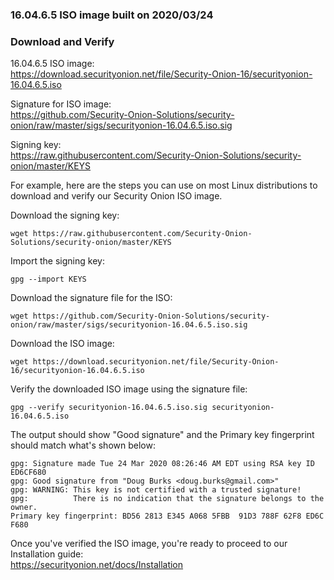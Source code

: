 ### 16.04.6.5 ISO image built on 2020/03/24

### Download and Verify

16.04.6.5 ISO image:  
https://download.securityonion.net/file/Security-Onion-16/securityonion-16.04.6.5.iso

Signature for ISO image:  
https://github.com/Security-Onion-Solutions/security-onion/raw/master/sigs/securityonion-16.04.6.5.iso.sig  

Signing key:  
https://raw.githubusercontent.com/Security-Onion-Solutions/security-onion/master/KEYS  

For example, here are the steps you can use on most Linux distributions to download and verify our Security Onion ISO image.

Download the signing key:  
```
wget https://raw.githubusercontent.com/Security-Onion-Solutions/security-onion/master/KEYS
```

Import the signing key:  
```
gpg --import KEYS
```

Download the signature file for the ISO:  
```
wget https://github.com/Security-Onion-Solutions/security-onion/raw/master/sigs/securityonion-16.04.6.5.iso.sig
```

Download the ISO image:  
```
wget https://download.securityonion.net/file/Security-Onion-16/securityonion-16.04.6.5.iso
```

Verify the downloaded ISO image using the signature file:  
```
gpg --verify securityonion-16.04.6.5.iso.sig securityonion-16.04.6.5.iso
```

The output should show "Good signature" and the Primary key fingerprint should match what's shown below:
```
gpg: Signature made Tue 24 Mar 2020 08:26:46 AM EDT using RSA key ID ED6CF680
gpg: Good signature from "Doug Burks <doug.burks@gmail.com>"
gpg: WARNING: This key is not certified with a trusted signature!
gpg:          There is no indication that the signature belongs to the owner.
Primary key fingerprint: BD56 2813 E345 A068 5FBB  91D3 788F 62F8 ED6C F680
```

Once you've verified the ISO image, you're ready to proceed to our Installation guide:  
https://securityonion.net/docs/Installation
